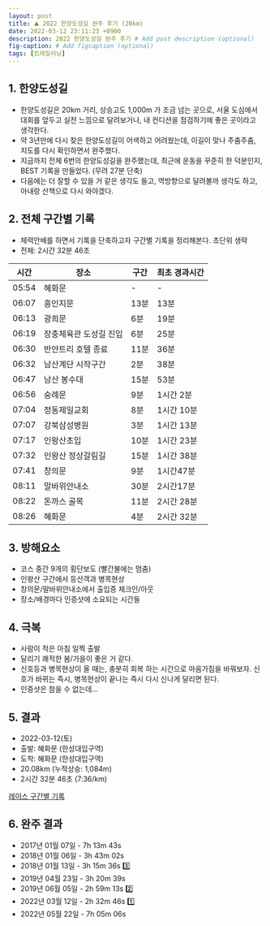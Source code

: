 ```yaml
---
layout: post
title: ⛰️ 2022 한양도성길 완주 후기 (20km)
date: 2022-03-12 23:11:23 +0900
description: 2022 한양도성길 완주 후기 # Add post description (optional)
fig-caption: # Add figcaption (optional)
tags: [트레일러닝]
---
```

## 1. 한양도성길 
- 한양도성길은 20km 거리, 상승고도 1,000m 가 조금 넘는 곳으로, 서울 도심에서 대회를 앞두고 실전 느낌으로 달려보거나, 내 컨디션을 점검하기에 좋은 곳이라고 생각한다. 
- 약 3년만에 다시 찾은 한양도성길이 어색하고 어려웠는데, 이길이 맞나 주춤주춤, 지도를 다시 확인하면서 완주했다.
- 지금까지 전체 6번의 한양도성길을 완주했는데, 최근에 운동을 꾸준히 한 덕분인지, BEST 기록을 만들었다. (무려 27분 단축)
- 다음에는 더 잘할 수 있을 거 같은 생각도 들고, 역방향으로 달려볼까 생각도 하고, 아내랑 산책으로 다시 와야겠다.

## 2. 전체 구간별 기록 
- 체력안배를 하면서 기록을 단축하고자 구간별 기록을 정리해본다. 초단위 생략
- 전체: 2시간 32분 46초

|시간|장소|구간|최초 경과시간|
|-|-|-|-|
|05:54|혜화문|-|-|
|06:07|흥인지문|13분|13분|
|06:13|광희문|6분|19분|
|06:19|장충체육관 도성길 진입|6분|25분|
|06:30|반얀트리 호텔 종료|11분|36분|
|06:32|남산계단 시작구간|2분|38분|
|06:47|남산 봉수대|15분|53분|
|06:56|숭례문|9분|1시간 2분|
|07:04|정동제일교회|8분|1시간 10분|
|07:07|강북삼성병원|3분|1시간 13분|
|07:17|인왕산초입|10분|1시간 23분|
|07:32|인왕산 정상갈림길|15분|1시간 38분|
|07:41|창의문|9분|1시간47분|
|08:11|말바위안내소|30분|2시간17분|
|08:22|돈까스 골목|11분|2시간 28분|
|08:26|혜화문|4분|2시간 32분|


## 3. 방해요소
- 코스 중간 9개의 횡단보도 (빨간불에는 멈춤)
- 인왕산 구간에서 등산객과 병목현상
- 창의문/말바위안내소에서 출입증 체크인/아웃
- 장소/배경마다 인증샷에 소요되는 시간들


## 4. 극복
- 사람이 적은 아침 일찍 출발
- 달리기 쾌적한 봄/가을이 좋은 거 같다. 
- 신호등과 병목현상이 올 때는, 충분히 회복 하는 시간으로 마음가짐을 바꿔보자. 신호가 바뀌는 즉시, 병목현상이 끝나는 즉시 다시 신나게 달리면 된다. 
- 인증샷은 참을 수 없는데...
  
## 5. 결과  
- 2022-03-12(토)  
- 출발: 혜화문 (한성대입구역)
- 도착: 혜화문 (한성대입구역)
- 20.08km (누적상승: 1,084m)
- 2시간 32분 46초 (7:36/km)  

[레이스 구간별 기록](https://www.strava.com/activities/6809419475/overview)

## 6. 완주 결과
- 2017년 01월 07일 - 7h 13m 43s
- 2018년 01월 06일 - 3h 43m 02s
- 2018년 01월 13일 - 3h 15m 36s 3️⃣
- 2019년 04월 23일 - 3h 20m 39s
- 2019년 06월 05일 - 2h 59m 13s 2️⃣
- 2022년 03월 12일 - 2h 32m 46s 1️⃣
- 2022년 05월 22일 - 7h 05m 06s